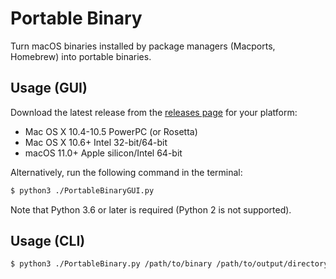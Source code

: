 # Portable Binary
Turn macOS binaries installed by package managers (Macports, Homebrew) into portable binaries.

## Usage (GUI)
Download the latest release from the [releases page](https://github.com/Jazzzny/Portable-Binary-macOS/releases) for your platform:
- Mac OS X 10.4-10.5 PowerPC (or Rosetta)
- Mac OS X 10.6+ Intel 32-bit/64-bit
- macOS 11.0+ Apple silicon/Intel 64-bit

Alternatively, run the following command in the terminal:
```bash
$ python3 ./PortableBinaryGUI.py
```
Note that Python 3.6 or later is required (Python 2 is not supported).


## Usage (CLI)
```bash
$ python3 ./PortableBinary.py /path/to/binary /path/to/output/directory
```